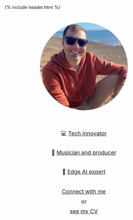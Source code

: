 {% include header.html %}

<div style="display: flex; flex-wrap: wrap; justify-content: center; align-items: center; gap: 20px; padding: 20px; margin-top: 20px;">

  <!-- Image Section -->
  <div style="flex: 1 1 280px; max-width: 400px; text-align: center; margin-bottom: 20px;">
    <img src="assets/images/me.jpg" alt="Iceland landscape" style="border-radius: 50%; width: 100%; max-width: 280px; aspect-ratio: 1; object-fit: cover; display: block; margin-left: auto; margin-right: auto;"/>
  </div>

  <!-- Text Section -->
  <div style="flex: 1 1 300px; max-width: 400px; text-align: center; font-size: 1.25em; line-height: 1.8; display: flex; flex-direction: column; justify-content: center; align-items: center;">
    <p style="margin-bottom: 12px;">💻 <a href="projects.html#hitar">Tech innovator</a></p>
    <p style="margin-bottom: 12px;">🎸 <a href="music.html">Musician and producer</a></p>
    <p style="margin-bottom: 12px;">🤖 <a href="projects.html#meml">Edge AI expert</a></p>
    <p style="margin-top: 20px;"><a href="https://www.linkedin.com/in/andrea-martelloni-7ab10a60/">Connect with me</a><br>or<br><a href="about.html#recent-work-history">see my CV</a></p>
  </div>

</div>

